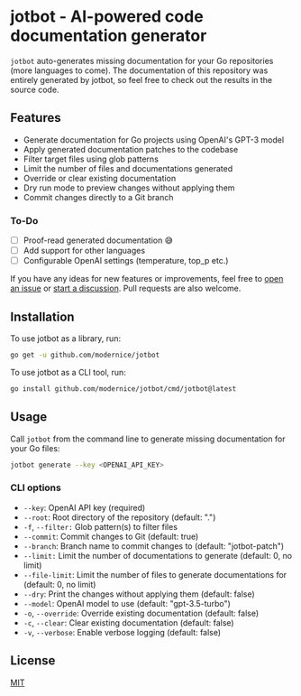 # jotbot - AI-powered code documentation generator

`jotbot` auto-generates missing documentation for your Go repositories
(more languages to come). The documentation of this repository was entirely
generated by jotbot, so feel free to check out the results in the source code.

## Features

- Generate documentation for Go projects using OpenAI's GPT-3 model
- Apply generated documentation patches to the codebase
- Filter target files using glob patterns
- Limit the number of files and documentations generated
- Override or clear existing documentation
- Dry run mode to preview changes without applying them
- Commit changes directly to a Git branch

### To-Do

- [ ] Proof-read generated documentation 😅
- [ ] Add support for other languages
- [ ] Configurable OpenAI settings (temperature, top_p etc.)

If you have any ideas for new features or improvements, feel free to [open an
issue](./issues) or [start a discussion](./discussions). Pull requests are also
welcome.

## Installation

To use jotbot as a library, run:

```bash
go get -u github.com/modernice/jotbot
```

To use jotbot as a CLI tool, run:

```bash
go install github.com/modernice/jotbot/cmd/jotbot@latest
```

## Usage

Call `jotbot` from the command line to generate missing documentation for your
Go files:

```bash
jotbot generate --key <OPENAI_API_KEY>
```

### CLI options

- `--key`: OpenAI API key (required)
- `--root`: Root directory of the repository (default: ".")
- `-f`, `--filter:` Glob pattern(s) to filter files
- `--commit`: Commit changes to Git (default: true)
- `--branch`: Branch name to commit changes to (default: "jotbot-patch")
- `--limit:` Limit the number of documentations to generate (default: 0, no limit)
- `--file-limit`: Limit the number of files to generate documentations for (default: 0, no limit)
- `--dry`: Print the changes without applying them (default: false)
- `--model`: OpenAI model to use (default: "gpt-3.5-turbo")
- `-o`, `--override`: Override existing documentation (default: false)
- `-c`, `--clear`: Clear existing documentation (default: false)
- `-v`, `--verbose`: Enable verbose logging (default: false)

## License

[MIT](./LICENSE)
